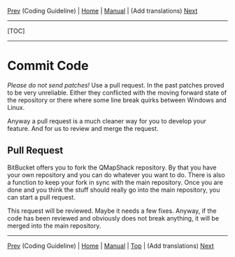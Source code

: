 [Prev](DeveloperCodingGuideline) (Coding Guideline) | [Home](Home) | [Manual](DocMain) | (Add translations) [Next](DeveloperTranslate)
- - -
[TOC]
- - -

# Commit Code #

*Please do not send patches!* Use a pull request. In the past patches proved to be very unreliable. Either they conflicted with the moving forward state of the repository or there where some line break quirks between Windows and Linux. 

Anyway a pull request is a much cleaner way for you to develop your feature. And for us to review and merge the request.

## Pull Request

BitBucket offers you to fork the QMapShack repository. By that you have your own repository and you can do whatever you want to do. There is also a function to keep your fork in sync with the main repository. Once you are done and you think the stuff should really go into the main repository, you can start a pull request. 

This request will be reviewed. Maybe it needs a few fixes. Anyway, if the code has been reviewed and obviously does not break anything, it will be merged into the main repository. 

- - -
[Prev](DeveloperCodingGuideline) (Coding Guideline) | [Home](Home) | [Manual](DocMain) | [Top](#) | (Add translations) [Next](DeveloperTranslate)
